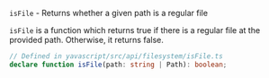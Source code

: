 `isFile` - Returns whether a given path is a regular file

`isFile` is a function which returns true if there is a regular file at the provided path. Otherwise, it returns false.

```ts
// Defined in yavascript/src/api/filesystem/isFile.ts
declare function isFile(path: string | Path): boolean;
```
